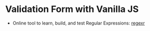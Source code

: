 # Validation Form with Vanilla JS

- Online tool to learn, build, and test Regular Expressions: [regexr](https://regexr.com/)
